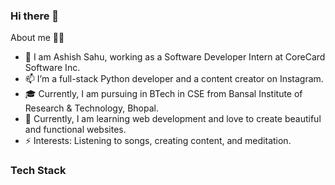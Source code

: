 ### Hi there 👋

About me 👩‍💼
- 👀 I am Ashish Sahu, working as a Software Developer Intern at CoreCard Software Inc.
- 📫 I’m a full-stack Python developer and a content creator on Instagram.
- 🎓 Currently, I am pursuing in BTech in CSE from Bansal Institute of Research & Technology, Bhopal.
- 💬 Currently, I am learning web development and love to create beautiful and functional websites.
- ⚡️ Interests: Listening to songs, creating content, and meditation.

### Tech Stack
